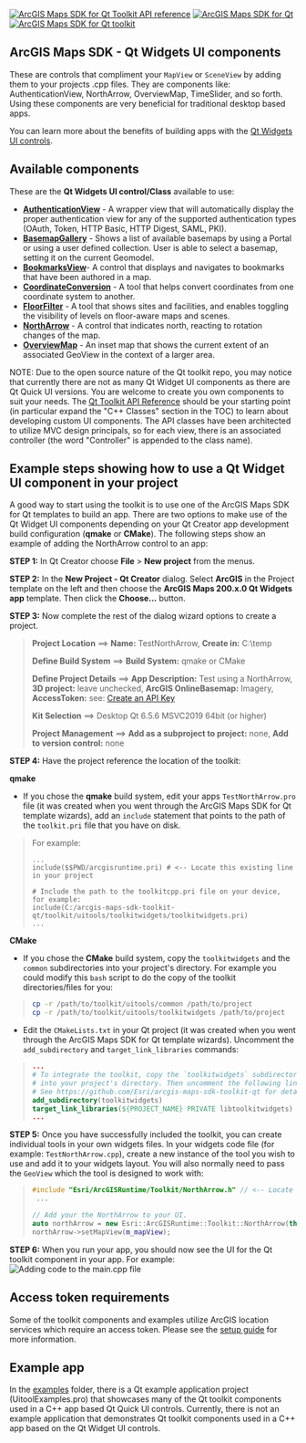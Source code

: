 [![ArcGIS Maps SDK for Qt Toolkit API reference](https://img.shields.io/badge/API_Reference-purple)](https://developers.arcgis.com/qt/latest/toolkit/api-reference/) [![ArcGIS Maps SDK for Qt](https://img.shields.io/badge/ArcGIS%20Maps%20SDK%20for%20Qt-0b5394)](https://developers.arcgis.com/qt/) [![ArcGIS Maps SDK for Qt toolkit](https://img.shields.io/badge/ArcGIS%20Maps%20SDK%20for%20Qt%20toolkit-ea4d13)](https://github.com/Esri/arcgis-maps-sdk-toolkit-qt)

## ArcGIS Maps SDK - Qt Widgets UI components

These are controls that compliment your `MapView` or `SceneView` by adding them to your projects .cpp files. They are components like: AuthenticationView, NorthArrow, OverviewMap, TimeSlider, and so forth. Using these components are very beneficial for traditional desktop based apps.

You can learn more about the benefits of building apps with the [Qt Widgets UI controls](https://doc.qt.io/qt-6/qtwidgets-index.html). 

## Available components

These are the **Qt Widgets UI control/Class** available to use:

- **[AuthenticationView](docs/AuthenticationView.md)** - A wrapper view that will automatically display the proper authentication view for any of the supported authentication types (OAuth, Token, HTTP Basic, HTTP Digest, SAML, PKI).
- **[BasemapGallery](docs/BasemapGallery.md)** - Shows a list of available basemaps by using a Portal or using a user defined collection. User is able to select a basemap, setting it on the current Geomodel.
- **[BookmarksView](docs/BookmarksView.md)**- A control that displays and navigates to bookmarks that have been authored in a map.
- **[CoordinateConversion](docs/CoordinateConversion.md)** - A tool that helps convert coordinates from one coordinate system to another.
- **[FloorFilter](docs/FloorFilter.md)** - A tool that shows sites and facilities, and enables toggling the visibility of levels on floor-aware maps and scenes.
- **[NorthArrow](docs/NorthArrow.md)** - A control that indicates north, reacting to rotation changes of the map.
- **[OverviewMap](docs/OverviewMap.md)** - An inset map that shows the current extent of an associated GeoView in the context of a larger area.

NOTE: Due to the open source nature of the Qt toolkit repo, you may notice that currently there are not as many Qt Widget UI components as there are Qt Quick UI versions. You are welcome to create you own components to suit your needs. The [Qt Toolkit API Reference](https://developers.arcgis.com/qt/toolkit/api-reference/) should be your starting point (in particular expand the "C++ Classes" section in the TOC) to learn about developing custom UI components. The API classes have been architected to utilize MVC design principals, so for each view, there is an associated controller (the word "Controller" is appended to the class name).

## Example steps showing how to use a Qt Widget UI component in your project

A good way to start using the toolkit is to use one of the ArcGIS Maps SDK for Qt templates to build an app. There are two options to make use of the Qt Widget UI components depending on your Qt Creator app development build configuration (**qmake** or **CMake**). The following steps show an example of adding the NorthArrow control to an app:

**STEP 1:** In Qt Creator choose **File** > **New project** from the menus. 

**STEP 2:** In the **New Project - Qt Creator** dialog. Select **ArcGIS** in the Project template on the left and then choose the **ArcGIS Maps 200.x.0 Qt Widgets app** template. Then click the **Choose...** button.

**STEP 3:** Now complete the rest of the dialog wizard options to create a project.

>  **Project Location** ==> **Name:** TestNorthArrow, **Create in:** C:\temp
>
>  **Define Build System** ==> **Build System:** qmake or CMake
>
>  **Define Project Details** ==> **App Description:** Test using a NorthArrow, **3D project:** leave unchecked, **ArcGIS OnlineBasemap:** Imagery, **AccessToken:** see: [Create an API Key](https://developers.arcgis.com/documentation/security-and-authentication/api-key-authentication/tutorials/create-an-api-key/)
>
>  **Kit Selection** ==> Desktop Qt 6.5.6 MSVC2019 64bit (or higher)
>
>  **Project Management** ==> **Add as a subproject to project:** none, **Add to version control:** none

**STEP 4:** Have the project reference the location of the toolkit:

**qmake**

- If you chose the **qmake** build system, edit your apps `TestNorthArrow.pro` file (it was created when you went through the ArcGIS Maps SDK for Qt template wizards), add an `include` statement that points to the path of the `toolkit.pri` file that you have on disk.
> For example:
> ```qmake
> ...
> include($$PWD/arcgisruntime.pri) # <-- Locate this existing line in your project
> 
> # Include the path to the toolkitcpp.pri file on your device, for example:
> include(C:/arcgis-maps-sdk-toolkit-qt/toolkit/uitools/toolkitwidgets/toolkitwidgets.pri)
> ...
> ```  

**CMake**

- If you chose the **CMake** build system, copy the `toolkitwidgets` and the `common` subdirectories into your project's directory. For example you could modify this `bash` script to do the copy of the toolkit directories/files for you:

> ```bash
> cp -r /path/to/toolkit/uitools/common /path/to/project
> cp -r /path/to/toolkit/uitools/toolkitwidgets /path/to/project
> ```

- Edit the `CMakeLists.txt` in your Qt project (it was created when you went through the ArcGIS Maps SDK for Qt template wizards). Uncomment the `add_subdirectory` and `target_link_libraries` commands:

> ```CMake
> ...
> # To integrate the toolkit, copy the `toolkitwidgets` subdirectory from the toolkit
> # into your project's directory. Then uncomment the following lines to add it to your project.
> # See https://github.com/Esri/arcgis-maps-sdk-toolkit-qt for details
> add_subdirectory(toolkitwidgets)
> target_link_libraries(${PROJECT_NAME} PRIVATE libtoolkitwidgets)
> ...
> ```

**STEP 5:** Once you have successfully included the toolkit, you can create individual tools in your own widgets files. In your widgets code file (for example: `TestNorthArrow.cpp`), create a new instance of the tool you wish to use and add it to your widgets layout. You will also normally need to pass the `GeoView` which the tool is designed to work with:

> ```cpp
> #include "Esri/ArcGISRuntime/Toolkit/NorthArrow.h" // <-- Locate this existing line in your project
>  ...
>
> // Add your the NorthArrow to your UI.
> auto northArrow = new Esri::ArcGISRuntime::Toolkit::NorthArrow(this);
> northArrow->setMapView(m_mapView);
> ```

**STEP 6:** When you run your app, you should now see the UI for the Qt toolkit component in your app. For example:
![Adding code to the main.cpp file](./docs/images/TestNorthArrow.png)

## Access token requirements

Some of the toolkit components and examples utilize ArcGIS location services which require an access token. Please see the [setup guide](http://links.esri.com/create-an-api-key) for more information.

## Example app

In the [examples](../examples) folder, there is a Qt example application project (UitoolExamples.pro) that showcases many of the Qt toolkit components used in a C++ app based Qt Quick UI controls. Currently, there is not an example application that demonstrates Qt toolkit components used in a C++ app based on the Qt Widget UI controls.
